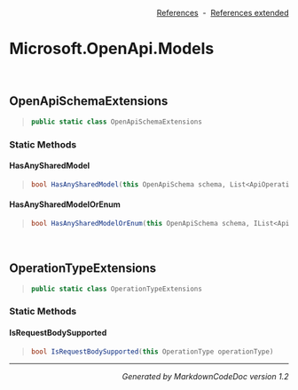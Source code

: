 <div style='text-align: right'>

[References](Index.md)&nbsp;&nbsp;-&nbsp;&nbsp;[References extended](IndexExtended.md)
</div>

# Microsoft.OpenApi.Models

<br />

## OpenApiSchemaExtensions

>```csharp
>public static class OpenApiSchemaExtensions
>```

### Static Methods

#### HasAnySharedModel
>```csharp
>bool HasAnySharedModel(this OpenApiSchema schema, List<ApiOperationSchemaMap> apiOperationSchemaMaps)
>```
#### HasAnySharedModelOrEnum
>```csharp
>bool HasAnySharedModelOrEnum(this OpenApiSchema schema, IList<ApiOperationSchemaMap> apiOperationSchemaMaps, bool includeProperties = True)
>```

<br />

## OperationTypeExtensions

>```csharp
>public static class OperationTypeExtensions
>```

### Static Methods

#### IsRequestBodySupported
>```csharp
>bool IsRequestBodySupported(this OperationType operationType)
>```
<hr /><div style='text-align: right'><i>Generated by MarkdownCodeDoc version 1.2</i></div>

